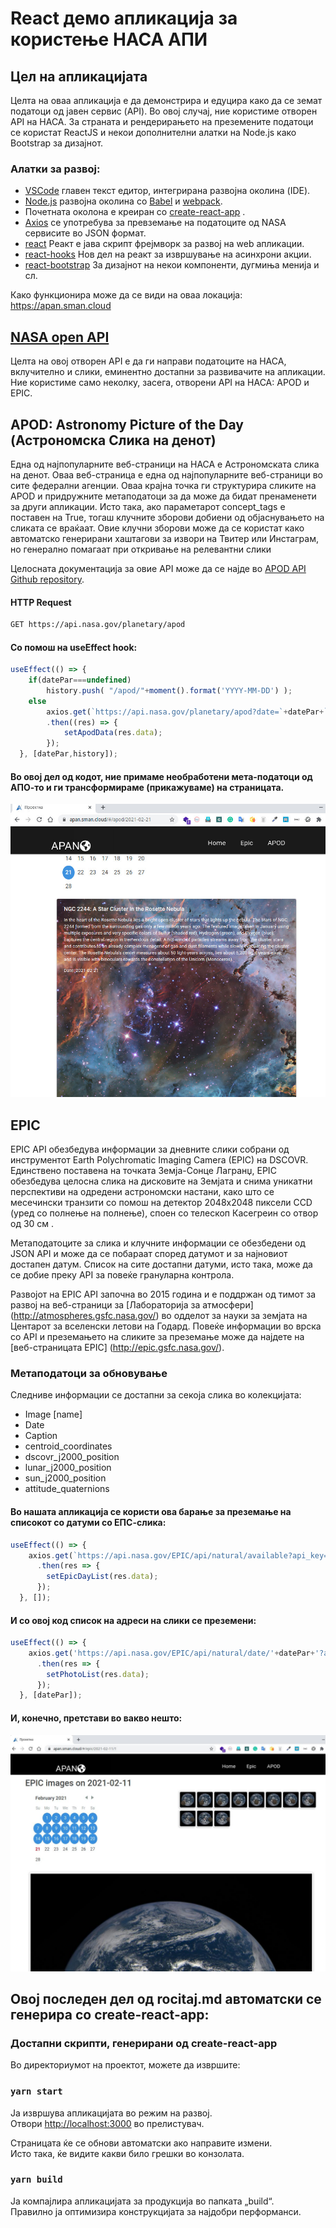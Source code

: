 # React демо апликација за користење НАСА АПИ

## Цел на апликацијата

Целта на оваа апликација е да демонстрира и едуцира како да се земат податоци од јавeн сервис (API). Во овој случај, ние користиме отворен API на НАСА. За страната и рендерирањето на преземените податоци се користат ReactJS и некои дополнителни алатки на Node.js како Bootstrap за дизајнот.

### Алатки за развој:

- [VSCode](https://code.visualstudio.com/) главен текст едитор, интегрирана развојна околина (IDE).
- [Node.js](https://nodejs.org/en/) развојна околина со [Babel]() и [webpack](https://webpack.js.org).
- Почетната околона е креиран со [create-react-app](https://github.com/facebook/create-react-app) .
- [Axios](https://www.npmjs.com/package/axios) се употребува за превземање на податоците од NASA сервисите во JSON формат.
- [react](https://reactjs.org/) Реакт е јава скрипт фрејмворк за развој на web апликации.
- [react-hooks](https://reactjs.org/docs/hooks-intro.html) Нов дел на реакт за извршување на асинхрони акции.
- [react-bootstrap](https://react-bootstrap.github.io/) За дизајнот на некои компоненти, дугмиња менија и сл.
  
  

Како функционира може да се види на оваа локација: https://apan.sman.cloud



## [NASA open API](https://api.nasa.gov/)

Целта на овој отворен API е да ги направи податоците на НАСА, вклучително и слики, еминентно достапни за развивачите на апликации.
Ние користиме само неколку, засега, отворени API на НАСА: APOD и EPIC.

## APOD: Astronomy Picture of the Day (Астрономска Слика на денот)

  Една од најпопуларните веб-страници на НАСА е Астрономската слика на денот. Оваа веб-страница е една од најпопуларните веб-страници во сите федерални агенции. Оваа крајна точка ги структурира сликите на APOD и придружните метаподатоци за да може да бидат пренаменети за други апликации. Исто така, ако параметарот concept_tags е поставен на True, тогаш клучните зборови добиени од објаснувањето на сликата се враќаат. Овие клучни зборови може да се користат како автоматско генерирани хаштагови за извори на Твитер или Инстаграм, но генерално помагаат при откривање на релевантни слики

  Целосната документација за овие API може да се најде во [APOD API Github repository](https://github.com/nasa/apod-api).

#### HTTP Request 

```sh
GET https://api.nasa.gov/planetary/apod
```

#### Со помош на useEffect hook:

```jsx
useEffect(() => {
    if(datePar===undefined)
        history.push( "/apod/"+moment().format('YYYY-MM-DD') );
    else        
        axios.get(`https://api.nasa.gov/planetary/apod?date=`+datePar+`&api_key=<apy-key>`)
        .then((res) => {
            setApodData(res.data);
        });
  }, [datePar,history]);
```
#### Во овој дел од кодот, ние примаме необработени мета-податоци од АПО-то и ги трансформираме (прикажуваме) на страницата.

![APOD screen](https://github.com/AngelaPan82/proektna/blob/master/screens/apod.jpg)

## EPIC

EPIC API обезбедува информации за дневните слики собрани од инструментот Earth Polychromatic Imaging Camera (EPIC) на DSCOVR. Единствено поставена на точката Земја-Сонце Лагранџ, EPIC обезбедува целосна слика на дисковите на Земјата и снима уникатни перспективи на одредени астрономски настани, како што се месечински транзити со помош на детектор 2048x2048 пиксели CCD (уред со полнење на полнење), споен со телескоп Касегреин со отвор од 30 см .

Метаподатоците за слика и клучните информации се обезбедени од JSON API и може да се побараат според датумот и за најновиот достапен датум. Список на сите достапни датуми, исто така, може да се добие преку API за повеќе грануларна контрола.

Развојот на EPIC API започна во 2015 година и е поддржан од тимот за развој на веб-страници за [Лабораторија за атмосфери] (http://atmospheres.gsfc.nasa.gov/) во одделот за науки за земјата на Центарот за вселенски летови на Годард. Повеќе информации во врска со API и преземањето на сликите за преземање може да најдете на [веб-страницата EPIC] (http://epic.gsfc.nasa.gov/).

### Метаподатоци за обновување

Следниве информации се достапни за секоја слика во колекцијата:

- Image [name]
- Date
- Caption
- centroid_coordinates
- dscovr_j2000_position
- lunar_j2000_position
- sun_j2000_position
- attitude_quaternions

#### Во нашата апликација се користи ова барање за преземање на списокот со датуми со ЕПС-слика:

```js
useEffect(() => {
    axios.get(`https://api.nasa.gov/EPIC/api/natural/available?api_key=<apy_key>`)
      .then(res => {
        setEpicDayList(res.data);
      });
  }, []);
```

#### И со овој код список на адреси на слики се преземени:

```jsx
useEffect(() => {
    axios.get('https://api.nasa.gov/EPIC/api/natural/date/'+datePar+'?api_key=<apy-key>')
      .then(res => {
        setPhotoList(res.data);
      });
  }, [datePar]);
```

#### И, конечно, претстави во вакво нешто:

![EPIC screen](https://github.com/AngelaPan82/proektna/blob/master/screens/epic.jpg)


## Овој последен дел од rocitaj.md автоматски се генерира со create-react-app:

### Достапни скрипти, генерирани од create-react-app

Во директориумот на проектот, можете да извршите:

### `yarn start`

Ја извршува апликацијата во режим на развој.\
Отвори [http://localhost:3000](http://localhost:3000) во прелистувач.

Страницата ќе се обнови автоматски ако направите измени.\
Исто така, ќе видите какви било грешки во конзолата.

### `yarn build`

Ја компајлира апликацијата за продукција во папката „build“. \
Правилно ја оптимизира конструкцијата за најдобри перформанси.
